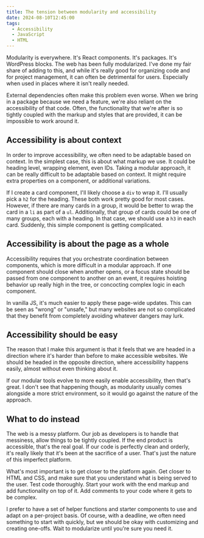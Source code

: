 ```yaml
---
title: The tension between modularity and accessibility
date: 2024-08-10T12:45:00
tags:
  - Accessibility
  - JavaScript
  - HTML
---
```

Modularity is everywhere. It's React components. It's packages. It's WordPress blocks. The web has been fully modularized. I've done my fair share of adding to this, and while it's really good for organizing code and for project management, it can often be detrimental for users. Especially when used in places where it isn't really needed.

External dependencies often make this problem even worse. When we bring in a package because we need a feature, we're also reliant on the accessibility of that code. Often, the functionality that we're after is so tightly coupled with the markup and styles that are provided, it can be impossible to work around it.

## Accessibility is about context

In order to improve accessibility, we often need to be adaptable based on context. In the simplest case, this is about what markup we use. It could be heading level, wrapping element, even IDs. Taking a modular approach, it can be really difficult to be adaptable based on context. It might require extra properties on a component, or additional variations.

If I create a card component, I'll likely choose a `div` to wrap it. I'll usually pick a `h2` for the heading. These both work pretty good for most cases. However, if there are many cards in a group, it would be better to wrap the card in a `li` as part of a `ul`. Additionally, that group of cards could be one of many groups, each with a heading. In that case, we should use a `h3` in each card. Suddenly, this simple component is getting complicated.

## Accessibility is about the page as a whole

Accessibility requires that you orchestrate coordination between components, which is more difficult in a modular approach. If one component should close when another opens, or a focus state should be passed from one component to another on an event, it requires hoisting behavior up really high in the tree, or concocting complex logic in each component.

In vanilla JS, it's much easier to apply these page-wide updates. This can be seen as "wrong" or "unsafe," but many websites are not so complicated that they benefit from completely avoiding whatever dangers may lurk.

## Accessibility should be easy

The reason that I make this argument is that it feels that we are headed in a direction where it's harder than before to make accessible websites. We should be headed in the opposite direction, where accessibility happens easily, almost without even thinking about it.

If our modular tools evolve to more easily enable accessibility, then that's great. I don't see that happening though, as modularity usually comes alongside a more strict environment, so it would go against the nature of the approach.

## What to do instead

The web is a messy platform. Our job as developers is to handle that messiness, allow things to be tightly coupled. If the end product is accessible, that's the real goal. If our code is perfectly clean and orderly, it's really likely that it's been at the sacrifice of a user. That's just the nature of this imperfect platform.

What's most important is to get closer to the platform again. Get closer to HTML and CSS, and make sure that you understand what is being served to the user. Test code thoroughly. Start your work with the end markup and add functionality on top of it. Add comments to your code where it gets to be complex.

I prefer to have a set of helper functions and starter components to use and adapt on a per-project basis. Of course, with a deadline, we often need something to start with quickly, but we should be okay with customizing and creating one-offs. Wait to modularize until you're sure you need it.